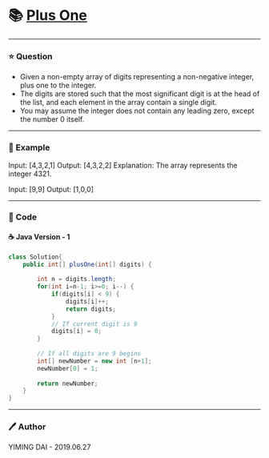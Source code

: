 # :books: [Plus One](https://leetcode.com/problems/plus-one/)

---

### :star: Question

- Given a non-empty array of digits representing a non-negative integer, plus one to the integer.
- The digits are stored such that the most significant digit is at the head of the list, and each element in the array contain a single digit.
- You may assume the integer does not contain any leading zero, except the number 0 itself.

---

### :car: Example

Input: [4,3,2,1]
Output: [4,3,2,2]
Explanation: The array represents the integer 4321.

Input: [9,9]
Output: [1,0,0]

---

### :hammer: Code

#### :coffee: Java Version - 1

```java
class Solution{
    public int[] plusOne(int[] digits) {
            
        int n = digits.length;
        for(int i=n-1; i>=0; i--) {
            if(digits[i] < 9) {
                digits[i]++;
                return digits;
            }
            // If current digit is 9
            digits[i] = 0;
        }
        
        // If all digits are 9 begins
        int[] newNumber = new int [n+1];
        newNumber[0] = 1;
        
        return newNumber;
    }
}
```

---

### :pen: Author

YIMING DAI - 2019.06.27
